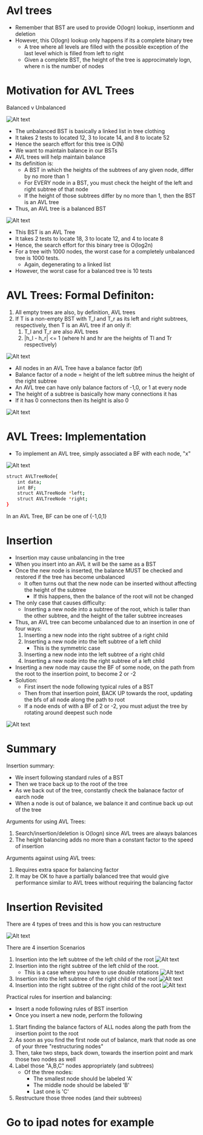 # Avl trees

- Remember that BST are used to provide O(logn) lookup, insertionm and deletion
- However, this O(logn) lookup only happens if its a complete binary tree
    - A tree where all levels are filled with the possible exception of the last level which is filled from left to right
    - Given a complete BST, the height of the tree is approcimately logn, where n is the number of nodes



Motivation for AVL Trees
=

Balanced v Unbalanced

![Alt text](image.png)

- The unbalanced BST is basically a linked list in tree clothing
- It takes 2 tests to located 12, 3 to locate 14, and 8 to locate 52
- Hence the search effort for this tree is O(N)
- We want to maintain balance in our BSTs
- AVL trees will help maintain balance
- Its definition is:
    - A BST in which the heights of the subtrees of any given node, differ by no more than 1
    - For EVERY node in a BST, you must check the height of the left and right subtree of that node
    - If the height of those subtrees differ by no more than 1, then the BST is an AVL tree
- Thus, an AVL tree is a balanced BST

![Alt text](image-1.png)

- This BST is an AVL Tree
- It takes 2 tests to locate 18, 3 to locate 12, and 4 to locate 8
- Hence, the search effort for this binary tree is O(log2n)
- For a tree with 1000 nodes, the worst case for a completely unbalanced tree is 1000 tests.
    - Again, degenerating to a linked list
- However, the worst case for a balanced tree is 10 tests

AVL Trees: Formal Definiton:
=
1) All empty trees are also, by definition, AVL trees
2) If T is a non-empty BST with T_l and T_r as its left and right subtrees, respectively, then T is an AVL tree if an only if:
    1) T_l and T_r are also AVL trees
    2) |h_l - h_r| <= 1
    (where hl and hr are the heights of Tl and Tr respectively)

![Alt text](image-2.png)

- All nodes in an AVL Tree have a balance factor (bf)
- Balance factor of a node = height of the left subtree minus the height of the right subtree
- An AVL tree can have only balance factors of -1,0, or 1 at every node
- The height of a subtree is basically how many connections it has
- If it has 0 connectons then its height is also 0

![Alt text](image-3.png)


# AVL Trees: Implementation

- To implement an AVL tree, simply associated a BF with each node, "x"

![Alt text](image-4.png)

```sh
struct AVLTreeNode{
    int data;
    int BF;
    struct AVLTreeNode *left;
    struct AVLTreeNode *right;
}
```

In an AVL Tree, BF can be one of {-1,0,1}

# Insertion
- Insertion may cause unbalancing in the tree
- When you insert into an AVL it will be the same as a BST
- Once the new node is inserted, the balance MUST be checked and restored if the tree has become unbalanced
    - It often turns out that the new node can be inserted without affecting the height of the subtree
        - If this happens, then the balance of the root will not be changed
- The only case that causes difficulty:
    - Inserting a new node into a subtree of the root, which is taller than the other subtree, and the height of the taller subtree increases
- Thus, an AVL tree can become unbalanced due to an insertion in one of four ways:
    1) Inserting a new node into the right subtree of a right child
    2) Inserting a new node into the left subtree of a left child
        - This is the symmetric case
    3) Inserting a new node into the left subtree of a right child
    4) Inserting a new node into the right subtree of a left child
- Inserting a new node may cause the BF of some node, on the path from the root to the insertion point, to become 2 or -2
- Solution:
    - First insert the node following typical rules of a BST
    - Then from that insertion point, BACK UP towards the root, updating the bfs of all node along the path to root
    - If a node ends of with a BF of 2 or -2, you must adjust the tree by rotating around deepest such node

![Alt text](image-5.png)


# Summary

Insertion summary:
- We insert following standard rules of a BST
- Then we trace back up to the root of the tree
- As we back out of the tree, constantly check the balanace factor of earch node
- When a node is out of balance, we balance it and continue back up out of the tree

Arguments for using AVL Trees:
1) Search/insertion/deletion is O(logn) since AVL trees are always balances
2) The height balancing adds no more than a constant factor to the speed of insertion

Arguments against using AVL trees:
1) Requires extra space for balancing factor
2) It may be OK to have a partially balanced tree that would give performance similar to AVL trees without requiring the balancing factor


# Insertion Revisited 

There are 4 types of trees and this is how you can restructure

![Alt text](image-6.png)


There are 4 insertion Scenarios
1. Insertion into the left subtree of the left child of the root
    ![Alt text](image-7.png)
2. Insertion into the right subtree of the left child of the root. 
    - This is a case where you have to use double rotations
    ![Alt text](image-8.png)
3. Insertion into the left subtree of the right child of the root
    ![Alt text](image-9.png)
4. Insertion into the right subtree of the right child of the root
    ![Alt text](image-10.png)

Practical rules for insertion and balancing:

- Insert a node following rules of BST insertion
- Once you insert a new node, perform the following

1. Start finding the balance factors of ALL nodes along the path from the insertion point to the root
2. As soon as you find the first node out of balance, mark that node as one of your three "restructuring nodes"
3. Then, take two steps, back down, towards the insertion point and mark those two nodes as well
4. Label those "A,B,C" nodes appropriately (and subtrees)
    - Of the three nodes:
        - The smallest node should be labeled 'A'
        - The middle node should be labeled 'B'
        - Last one is 'C'
5. Restructure those three nodes (and their subtrees)

# Go to ipad notes for example

